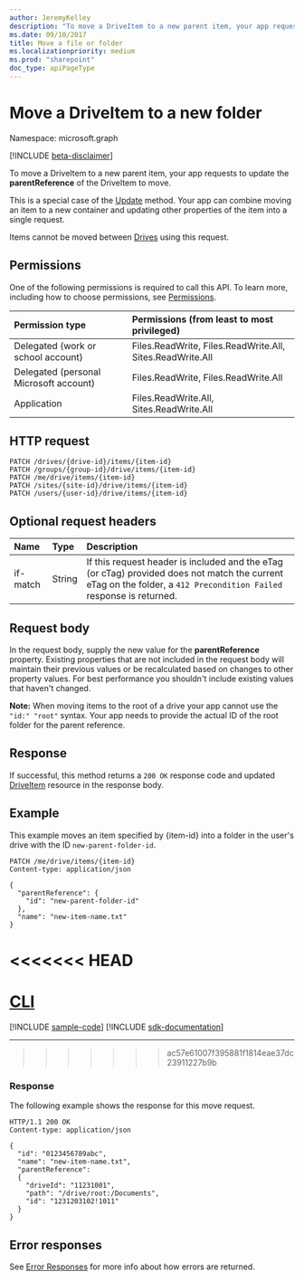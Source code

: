 ```yaml
---
author: JeremyKelley
description: "To move a DriveItem to a new parent item, your app requests to update the parentReference of the DriveItem to move."
ms.date: 09/10/2017
title: Move a file or folder
ms.localizationpriority: medium
ms.prod: "sharepoint"
doc_type: apiPageType
---
```

# Move a DriveItem to a new folder

Namespace: microsoft.graph

[!INCLUDE [beta-disclaimer](../../includes/beta-disclaimer.md)]

To move a DriveItem to a new parent item, your app requests to update the **parentReference** of the DriveItem to move.

This is a special case of the [Update](driveitem-update.md) method.
Your app can combine moving an item to a new container and updating other properties of the item into a single request.

Items cannot be moved between [Drives](../resources/drive.md) using this request.

## Permissions
One of the following permissions is required to call this API. To learn more, including how to choose permissions, see [Permissions](/graph/permissions-reference).

|Permission type      | Permissions (from least to most privileged)              |
|:--------------------|:---------------------------------------------------------|
|Delegated (work or school account) | Files.ReadWrite, Files.ReadWrite.All, Sites.ReadWrite.All    |
|Delegated (personal Microsoft account) | Files.ReadWrite, Files.ReadWrite.All    |
|Application | Files.ReadWrite.All, Sites.ReadWrite.All |

## HTTP request

<!-- { "blockType": "ignored" } -->

```http
PATCH /drives/{drive-id}/items/{item-id}
PATCH /groups/{group-id}/drive/items/{item-id}
PATCH /me/drive/items/{item-id}
PATCH /sites/{site-id}/drive/items/{item-id}
PATCH /users/{user-id}/drive/items/{item-id}
```

## Optional request headers

| Name          | Type   | Description                                                                                                                                                         |
|:--------------|:-------|:--------------------------------------------------------------------------------------------------------------------------------------------------------------------|
| if-match      | String | If this request header is included and the eTag (or cTag) provided does not match the current eTag on the folder, a `412 Precondition Failed` response is returned. |

## Request body

In the request body, supply the new value for the **parentReference** property.
Existing properties that are not included in the request body will maintain their previous values or be recalculated based on changes to other property values.
For best performance you shouldn't include existing values that haven't changed.

**Note:** When moving items to the root of a drive your app cannot use the `"id:" "root"` syntax.
Your app needs to provide the actual ID of the root folder for the parent reference.

## Response

If successful, this method returns a `200 OK` response code and updated [DriveItem](../resources/driveitem.md) resource in the response body.

## Example

This example moves an item specified by {item-id} into a folder in the user's drive with the ID `new-parent-folder-id`.


<!-- { "blockType": "request", "name": "move-item", "scopes": "files.readwrite" } -->

```http
PATCH /me/drive/items/{item-id}
Content-type: application/json

{
  "parentReference": {
    "id": "new-parent-folder-id"
  },
  "name": "new-item-name.txt"
}
```

<<<<<<< HEAD
=======
# [CLI](#tab/cli)
[!INCLUDE [sample-code](../includes/snippets/cli/move-item-cli-snippets.md)]
[!INCLUDE [sdk-documentation](../includes/snippets/snippets-sdk-documentation-link.md)]

---
>>>>>>> ac57e61007f395881f1814eae37dc23911227b9b

### Response

The following example shows the response for this move request.

<!-- { "blockType": "response", "@odata.type": "microsoft.graph.driveItem", "truncated": true } -->

```http
HTTP/1.1 200 OK
Content-type: application/json

{
  "id": "0123456789abc",
  "name": "new-item-name.txt",
  "parentReference":
  {
    "driveId": "11231001",
    "path": "/drive/root:/Documents",
    "id": "1231203102!1011"
  }
}
```

## Error responses

See [Error Responses][error-response] for more info about
how errors are returned.

[error-response]: /graph/errors

<!--
{
  "type": "#page.annotation",
  "description": "Move an item to another location or rename the item.",
  "keywords": "move,rename,mv,change location",
  "section": "documentation",
  "tocPath": "Items/Move",
  "suppressions": [
  ]
}
-->



